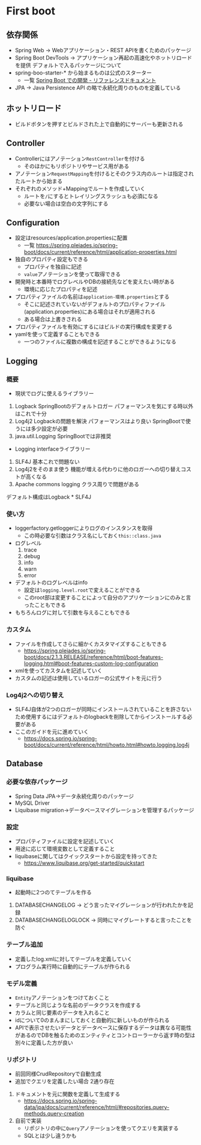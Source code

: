 # First boot

## 依存関係

- Spring Web → Webアプリケーション・REST APIを書くためのパッケージ
- Spring Boot DevTools → アプリケーション再起の高速化やホットリロードを提供
  デフォルトで入るパッケージについて
- spring-boo-starter-* から始まるものは公式のスターター
  - 一覧 [Spring Boot での開発 - リファレンスドキュメント](https://spring.pleiades.io/spring-boot/docs/current/reference/html/using.html#using.build-systems.starters)
- JPA → Java Persistence API の略で永続化周りのものを定義している

## ホットリロード

- ビルドボタンを押すとビルドされた上で自動的にサーバーも更新される

## Controller

- Controllerにはアノテーション`RestController`を付ける
  - そのほかにもリポジトリやサービス用がある
- アノテーション`RequestMapping`を付けるとそのクラス内のルートは指定されたルートから始まる
- それぞれのメソッド+Mappingでルートを作成していく
  - ルートを`/`にするとトレイリングスラッシュも必須になる
  - 必要ない場合は空白の文字列にする

## Configuration

- 設定はresources/application.propertiesに配置
  - 一覧 https://spring.pleiades.io/spring-boot/docs/current/reference/html/application-properties.html
- 独自のプロパティ設定もできる
  - プロパティを独自に記述
  - `value`アノテーションを使って取得できる
- 開発時と本番時でログレベルやDBの接続先などを変えたい時がある
  - 環境に応じたプロパティを記述
- プロパティファイルの名前は`application-環境.properties`とする
  - そこに記述されていないがデフォルトのプロパティファイル(application.properties)にある場合はそれが適用される
  - ある場合は上書きされる
- プロパティファイルを有効にするにはビルドの実行構成を変更する
- yamlを使って定義することもできる
  - 一つのファイルに複数の構成を記述することができるようになる

## Logging

### 概要

- 現状でログに使えるライブラリー
1. Logback SpringBootのデフォルトロガー パフォーマンスを気にする時以外はこれで十分
2. Log4j2 Logbackの問題を解決 パフォーマンスはより良い SpringBootで使うには多少設定が必要
3. java.util.Logging SpringBootでは非推奨
- Logging interfaceライブラリー
1. SLF4J 基本これで問題ない
2. Log4j2をそのまま使う 機能が増える代わりに他のロガーへの切り替えコストが高くなる
3. Apache commons logging クラス周りで問題がある

デフォルト構成はLogback * SLF4J

### 使い方

- loggerfactory.getloggerによりログのインスタンスを取得
  - この時必要な引数はクラス名にしておく`this::class.java`
- ログレベル
  1. trace
  2. debug
  3. info
  4. warn
  5. error
- デフォルトのログレベルはinfo
  - 設定は`logging.level.root`で変えることができる
  - このroot部は変更することによって自分のアプリケーションにのみと言ったこともできる
- もちろんログに対して引数を与えることもできる

### カスタム

- ファイルを作成してさらに細かくカスタマイズすることもできる
  - https://spring.pleiades.io/spring-boot/docs/2.1.3.RELEASE/reference/html/boot-features-logging.html#boot-features-custom-log-configuration
- xmlを使ってカスタムを記述していく
- カスタムの記述は使用しているロガーの公式サイトを元に行う

### Log4j2への切り替え

- SLF4J自体が2つのロガーが同時にインストールされていることを許さないため使用するにはデフォルトのlogbackを削除してからインストールする必要がある
- ここのガイドを元に進めていく
  - https://docs.spring.io/spring-boot/docs/current/reference/html/howto.html#howto.logging.log4j

## Database

### 必要な依存パッケージ

- Spring Data JPA→データ永続化周りのパッケージ
- MySQL Driver
- Liquibase migration→データベースマイグレーションを管理するパッケージ

### 設定

- プロパティファイルに設定を記述していく
- 用途に応じて環境変数として定義すること
- liquibaseに関してはクイックスタートから設定を持ってきた
  - https://www.liquibase.org/get-started/quickstart

### liquibase

- 起動時に2つのてテーブルを作る
1. DATABASECHANGELOG → どう言ったマイグレーションが行われたかを記録
2. DATABASECHANGELOGLOCK → 同時にマイグレートすると言ったことを防ぐ

### テーブル追加

- 定義したlog.xmlに対してテーブルを定義していく
- プログラム実行時に自動的にテーブルが作られる

### モデル定義

- `Entity`アノテーションをつけておくこと
- テーブルと同じような名前のデータクラスを作成する
- カラムと同じ要素のデータを入れること
- idについて0のまんまにしておくと自動的に新しいものが作られる
- APIで表示させたいデータとデータベースに保存するデータは異なる可能性があるのでDBを触るためのエンティティとコントローラーから返す時の型は別々に定義した方が良い

### リポジトリ

- 前回同様CrudRepositoryで自動生成
- 追加でクエリを定義したい場合 2通り存在
1. ドキュメントを元に関数を定義して生成する
   - https://docs.spring.io/spring-data/jpa/docs/current/reference/html/#repositories.query-methods.query-creation
2. 自前で実装
   - リポジトリの中に`Query`アノテーションを使ってクエリを実装する
   - SQLとは少し違うかも
